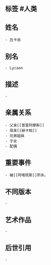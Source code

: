 ## 标签  #人类
## 姓名
	- 吕卡翁
## 别名
	- Lycaon
## 描述
	-
## 亲属关系
	- 父亲[[普里阿摩斯]]
	- 母亲[[赫卡柏]]
	- 兄弟姐妹
	- 子女
	- 配偶
## 重要事件
	- 被[[阿喀琉斯]]所杀。
## 不同版本
	-
## 艺术作品
	-
## 后世引用
	-
